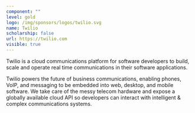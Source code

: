```yaml
---
component: ""
level: gold
logo: /img/sponsors/logos/twilio.svg
name: Twilio
scholarship: false
url: https://twilio.com
visible: true
---
```


Twilio is a cloud communications platform for software developers to build, scale and operate real time communications in their software applications.

Twilio powers the future of business communications, enabling phones, VoIP, and messaging to be embedded into web, desktop, and mobile software. We take care of the messy telecom hardware and expose a globally available cloud API so developers can interact with intelligent & complex communications systems.
